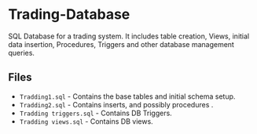 # Trading-Database
 SQL Database for a trading system.   It includes table creation, Views, initial data insertion, Procedures, Triggers and other database management queries. 

## Files

- `Tradding1.sql` - Contains the base tables and initial schema setup.
- `Tradding2.sql` - Contains inserts, and possibly procedures .
- `Tradding triggers.sql` - Contains DB Triggers.
- `Tradding views.sql` - Contains DB views.

